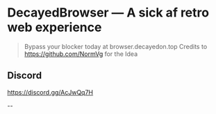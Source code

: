 
# DecayedBrowser — A sick af retro web experience


> Bypass your blocker today at browser.decayedon.top
> Credits to https://github.com/NormVg for the Idea

## Discord 
https://discord.gg/AcJwQq7H

--


